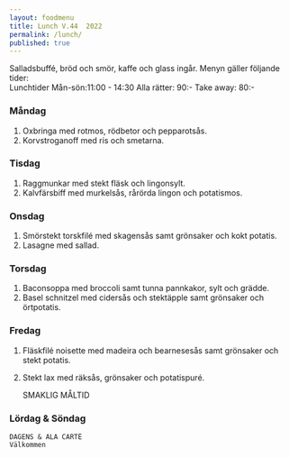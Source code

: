 ```yaml
---
layout: foodmenu
title: Lunch V.44  2022
permalink: /lunch/
published: true
---
```

Salladsbuffé, bröd och smör, kaffe och glass ingår.
Menyn gäller följande tider:  
Lunchtider  Mån-sön:11:00 - 14:30
Alla rätter: 90:- Take away: 80:-
                                
### Måndag
1. Oxbringa med rotmos, rödbetor och pepparotsås.
2. Korvstroganoff med ris och smetarna.

### Tisdag
1. Raggmunkar med stekt fläsk och lingonsylt.
2. Kalvfärsbiff med murkelsås, rårörda lingon och potatismos.

### Onsdag
1. Smörstekt torskfilé med skagensås samt grönsaker och kokt potatis.
2. Lasagne med sallad.

### Torsdag
1. Baconsoppa med broccoli samt tunna pannkakor, sylt och grädde. 
2. Basel schnitzel med cidersås och stektäpple samt grönsaker och örtpotatis.

### Fredag  
1. Fläskfilé noisette med madeira och bearnesesås samt grönsaker och stekt potatis.
2. Stekt lax med räksås, grönsaker och potatispuré.
 

     SMAKLIG MÅLTID
  
  ### Lördag & Söndag 
    DAGENS & ALA CARTÈ
    Välkommen
    
       
    

   
    
   
     
